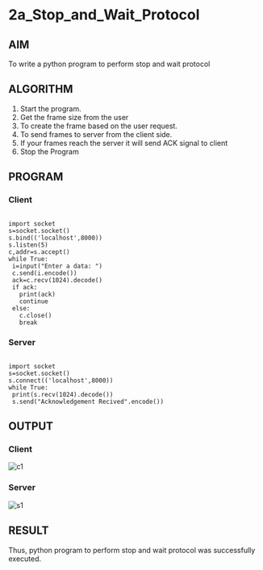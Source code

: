 # 2a_Stop_and_Wait_Protocol
## AIM 
To write a python program to perform stop and wait protocol
## ALGORITHM
1. Start the program.
2. Get the frame size from the user
3. To create the frame based on the user request.
4. To send frames to server from the client side.
5. If your frames reach the server it will send ACK signal to client
6. Stop the Program
## PROGRAM
### Client
```

import socket
s=socket.socket()
s.bind(('localhost',8000))
s.listen(5)
c,addr=s.accept()
while True:
 i=input("Enter a data: ")
 c.send(i.encode())
 ack=c.recv(1024).decode()
 if ack:
   print(ack)
   continue
 else:
   c.close()
   break
```
### Server
```

import socket
s=socket.socket()
s.connect(('localhost',8000))
while True:
 print(s.recv(1024).decode())
 s.send("Acknowledgement Recived".encode())
```


## OUTPUT
### Client


![c1](https://github.com/A-Thiyagarajan/2a_Stop_and_Wait_Protocol/assets/118707693/b3ce6c0b-6ccd-4608-80f5-b4601217d1b7)


### Server

![s1](https://github.com/A-Thiyagarajan/2a_Stop_and_Wait_Protocol/assets/118707693/6d8bdf5e-853e-4aeb-a3ef-8396eac01736)




## RESULT
Thus, python program to perform stop and wait protocol was successfully executed.

